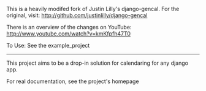 This is a heavily modifed fork of Justin Lilly's django-gencal. For the 
original, visit: http://github.com/justinlilly/django-gencal

There is an overview of the changes on YouTube:
http://www.youtube.com/watch?v=kmKfpfh47T0

To Use:
    See the example_project

----

This project aims to be a drop-in solution for calendaring for
any django app. 


For real documentation, see the project's homepage
